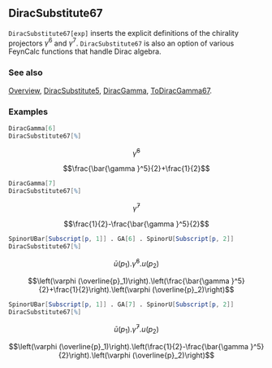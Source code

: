## DiracSubstitute67

`DiracSubstitute67[exp]` inserts the explicit definitions of the chirality projectors $\gamma^6$ and $\gamma^7$. `DiracSubstitute67` is also an option of various FeynCalc functions that handle Dirac algebra.

### See also

[Overview](Extra/FeynCalc.md), [DiracSubstitute5](DiracSubstitute5.md), [DiracGamma](DiracGamma.md), [ToDiracGamma67](ToDiracGamma67.md).

### Examples

```mathematica
DiracGamma[6]
DiracSubstitute67[%]
```

$$\bar{\gamma }^6$$

$$\frac{\bar{\gamma }^5}{2}+\frac{1}{2}$$

```mathematica
DiracGamma[7]
DiracSubstitute67[%]
```

$$\bar{\gamma }^7$$

$$\frac{1}{2}-\frac{\bar{\gamma }^5}{2}$$

```mathematica
SpinorUBar[Subscript[p, 1]] . GA[6] . SpinorU[Subscript[p, 2]]
DiracSubstitute67[%]
```

$$\bar{u}\left(p_1\right).\bar{\gamma }^6.u\left(p_2\right)$$

$$\left(\varphi (\overline{p}_1)\right).\left(\frac{\bar{\gamma }^5}{2}+\frac{1}{2}\right).\left(\varphi (\overline{p}_2)\right)$$

```mathematica
SpinorUBar[Subscript[p, 1]] . GA[7] . SpinorU[Subscript[p, 2]]
DiracSubstitute67[%]
```

$$\bar{u}\left(p_1\right).\bar{\gamma }^7.u\left(p_2\right)$$

$$\left(\varphi (\overline{p}_1)\right).\left(\frac{1}{2}-\frac{\bar{\gamma }^5}{2}\right).\left(\varphi (\overline{p}_2)\right)$$
